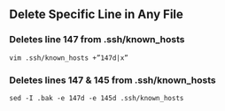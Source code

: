 ## Delete Specific Line in Any File

### Deletes line 147 from .ssh/known_hosts

    vim .ssh/known_hosts +”147d|x” 

### Deletes lines 147 & 145 from .ssh/known_hosts

    sed -I .bak -e 147d -e 145d .ssh/known_hosts